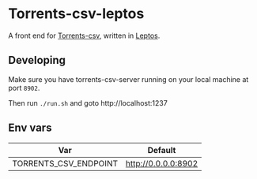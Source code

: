 # Torrents-csv-leptos

A front end for [Torrents-csv](https://git.torrents-csv.ml/heretic/torrents-csv-server), written in [Leptos](https://leptos.dev).

## Developing

Make sure you have torrents-csv-server running on your local machine at port `8902`.

Then run `./run.sh` and goto http://localhost:1237

## Env vars

| Var                   | Default             |
| --------------------- | ------------------- |
| TORRENTS_CSV_ENDPOINT | http://0.0.0.0:8902 |
